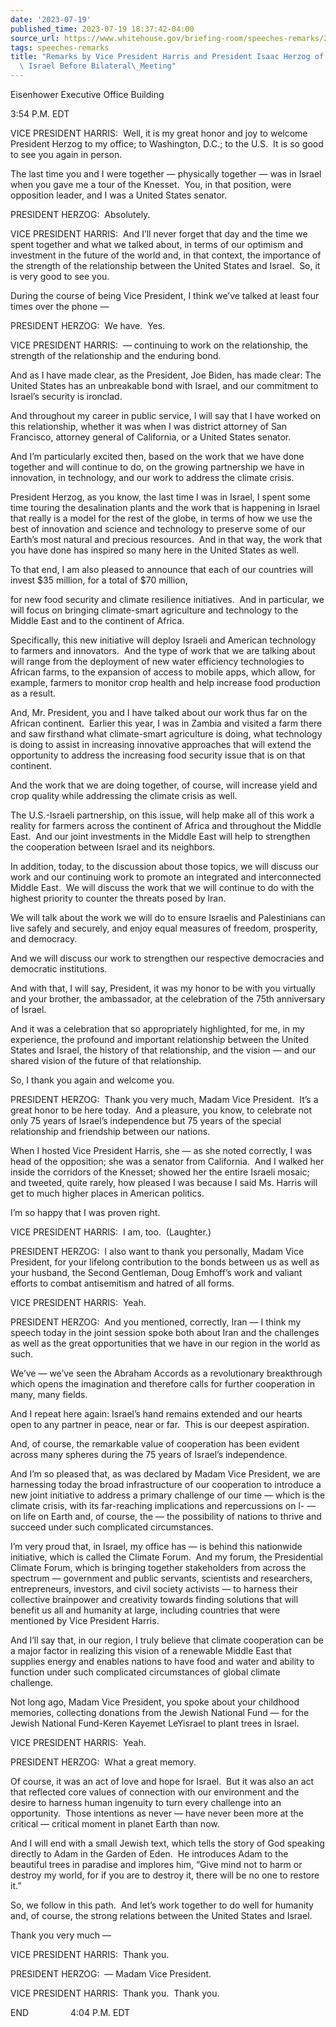 ```yaml
---
date: '2023-07-19'
published_time: 2023-07-19 18:37:42-04:00
source_url: https://www.whitehouse.gov/briefing-room/speeches-remarks/2023/07/19/remarks-by-vice-president-harris-and-president-isaac-herzog-of-the-state-of-israel-before-bilateral-meeting/
tags: speeches-remarks
title: "Remarks by Vice President Harris and President Isaac Herzog of the State of\
  \ Israel Before Bilateral\_Meeting"
---
```

 
Eisenhower Executive Office Building

3:54 P.M. EDT

VICE PRESIDENT HARRIS:  Well, it is my great honor and joy to welcome
President Herzog to my office; to Washington, D.C.; to the U.S.  It is
so good to see you again in person.

The last time you and I were together — physically together — was in
Israel when you gave me a tour of the Knesset.  You, in that position,
were opposition leader, and I was a United States senator.

PRESIDENT HERZOG:  Absolutely. 

VICE PRESIDENT HARRIS:  And I’ll never forget that day and the time we
spent together and what we talked about, in terms of our optimism and
investment in the future of the world and, in that context, the
importance of the strength of the relationship between the United States
and Israel.  So, it is very good to see you.

During the course of being Vice President, I think we’ve talked at least
four times over the phone —

PRESIDENT HERZOG:  We have.  Yes.

VICE PRESIDENT HARRIS:  — continuing to work on the relationship, the
strength of the relationship and the enduring bond. 

And as I have made clear, as the President, Joe Biden, has made clear:
The United States has an unbreakable bond with Israel, and our
commitment to Israel’s security is ironclad.

And throughout my career in public service, I will say that I have
worked on this relationship, whether it was when I was district attorney
of San Francisco, attorney general of California, or a United States
senator.

And I’m particularly excited then, based on the work that we have done
together and will continue to do, on the growing partnership we have in
innovation, in technology, and our work to address the climate crisis.

President Herzog, as you know, the last time I was in Israel, I spent
some time touring the desalination plants and the work that is happening
in Israel that really is a model for the rest of the globe, in terms of
how we use the best of innovation and science and technology to preserve
some of our Earth’s most natural and precious resources.  And in that
way, the work that you have done has inspired so many here in the United
States as well.

To that end, I am also pleased to announce that each of our countries
will invest $35 million, for a total of $70 million,

for new food security and climate resilience initiatives.  And in
particular, we will focus on bringing climate-smart agriculture and
technology to the Middle East and to the continent of Africa. 

Specifically, this new initiative will deploy Israeli and American
technology to farmers and innovators.  And the type of work that we are
talking about will range from the deployment of new water efficiency
technologies to African farms, to the expansion of access to mobile
apps, which allow, for example, farmers to monitor crop health and help
increase food production as a result.

And, Mr. President, you and I have talked about our work thus far on the
African continent.  Earlier this year, I was in Zambia and visited a
farm there and saw firsthand what climate-smart agriculture is doing,
what technology is doing to assist in increasing innovative approaches
that will extend the opportunity to address the increasing food security
issue that is on that continent.

And the work that we are doing together, of course, will increase yield
and crop quality while addressing the climate crisis as well.

The U.S.-Israeli partnership, on this issue, will help make all of this
work a reality for farmers across the continent of Africa and throughout
the Middle East.  And our joint investments in the Middle East will help
to strengthen the cooperation between Israel and its neighbors.

In addition, today, to the discussion about those topics, we will
discuss our work and our continuing work to promote an integrated and
interconnected Middle East.  We will discuss the work that we will
continue to do with the highest priority to counter the threats posed by
Iran. 

We will talk about the work we will do to ensure Israelis and
Palestinians can live safely and securely, and enjoy equal measures of
freedom, prosperity, and democracy.

And we will discuss our work to strengthen our respective democracies
and democratic institutions. 

And with that, I will say, President, it was my honor to be with you
virtually and your brother, the ambassador, at the celebration of the
75th anniversary of Israel. 

And it was a celebration that so appropriately highlighted, for me, in
my experience, the profound and important relationship between the
United States and Israel, the history of that relationship, and the
vision — and our shared vision of the future of that relationship.

So, I thank you again and welcome you.

PRESIDENT HERZOG:  Thank you very much, Madam Vice President.  It’s a
great honor to be here today.  And a pleasure, you know, to celebrate
not only 75 years of Israel’s independence but 75 years of the special
relationship and friendship between our nations. 

When I hosted Vice President Harris, she — as she noted correctly, I was
head of the opposition; she was a senator from California.  And I walked
her inside the corridors of the Knesset; showed her the entire Israeli
mosaic; and tweeted, quite rarely, how pleased I was because I said Ms.
Harris will get to much higher places in American politics. 

I’m so happy that I was proven right.

VICE PRESIDENT HARRIS:  I am, too.  (Laughter.)

PRESIDENT HERZOG:  I also want to thank you personally, Madam Vice
President, for your lifelong contribution to the bonds between us as
well as your husband, the Second Gentleman, Doug Emhoff’s work and
valiant efforts to combat antisemitism and hatred of all forms. 

VICE PRESIDENT HARRIS:  Yeah.

PRESIDENT HERZOG:  And you mentioned, correctly, Iran — I think my
speech today in the joint session spoke both about Iran and the
challenges as well as the great opportunities that we have in our region
in the world as such. 

We’ve — we’ve seen the Abraham Accords as a revolutionary breakthrough
which opens the imagination and therefore calls for further cooperation
in many, many fields.

And I repeat here again: Israel’s hand remains extended and our hearts
open to any partner in peace, near or far.  This is our deepest
aspiration. 

And, of course, the remarkable value of cooperation has been evident
across many spheres during the 75 years of Israel’s independence.

And I’m so pleased that, as was declared by Madam Vice President, we are
harnessing today the broad infrastructure of our cooperation to
introduce a new joint initiative to address a primary challenge of our
time — which is the climate crisis, with its far-reaching implications
and repercussions on l- — on life on Earth and, of course, the — the
possibility of nations to thrive and succeed under such complicated
circumstances. 

I’m very proud that, in Israel, my office has — is behind this
nationwide initiative, which is called the Climate Forum.  And my forum,
the Presidential Climate Forum, which is bringing together stakeholders
from across the spectrum — government and public servants, scientists
and researchers, entrepreneurs, investors, and civil society activists —
to harness their collective brainpower and creativity towards finding
solutions that will benefit us all and humanity at large, including
countries that were mentioned by Vice President Harris.

And I’ll say that, in our region, I truly believe that climate
cooperation can be a major factor in realizing this vision of a
renewable Middle East that supplies energy and enables nations to have
food and water and ability to function under such complicated
circumstances of global climate challenge. 

Not long ago, Madam Vice President, you spoke about your childhood
memories, collecting donations from the Jewish National Fund — for the
Jewish National Fund-Keren Kayemet LeYisrael to plant trees in Israel.

VICE PRESIDENT HARRIS:  Yeah.

PRESIDENT HERZOG:  What a great memory.

Of course, it was an act of love and hope for Israel.  But it was also
an act that reflected core values of connection with our environment and
the desire to harness human ingenuity to turn every challenge into an
opportunity.  Those intentions as never — have never been more at the
critical — critical moment in planet Earth than now.

And I will end with a small Jewish text, which tells the story of God
speaking directly to Adam in the Garden of Eden.  He introduces Adam to
the beautiful trees in paradise and implores him, “Give mind not to harm
or destroy my world, for if you are to destroy it, there will be no one
to restore it.”

So, we follow in this path.  And let’s work together to do well for
humanity and, of course, the strong relations between the United States
and Israel.

Thank you very much —

VICE PRESIDENT HARRIS:  Thank you.

PRESIDENT HERZOG:  — Madam Vice President.

VICE PRESIDENT HARRIS:  Thank you.  Thank you.

END                 4:04 P.M. EDT
